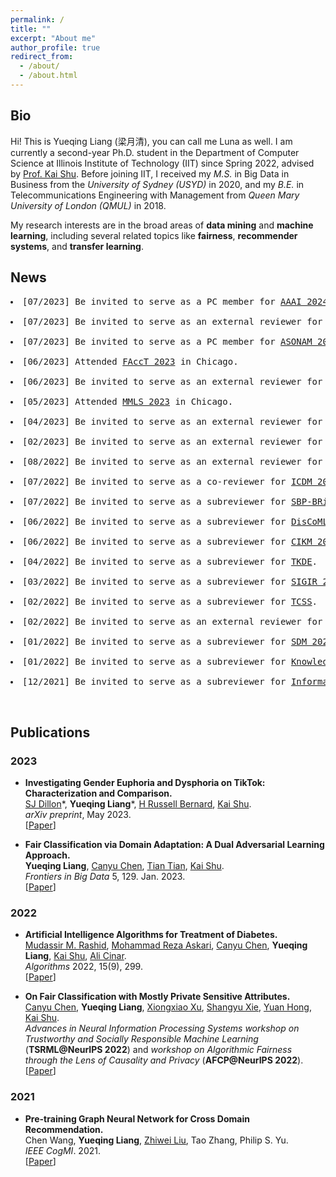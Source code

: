 ```yaml
---
permalink: /
title: ""
excerpt: "About me"
author_profile: true
redirect_from: 
  - /about/
  - /about.html
---
```

## Bio
Hi! This is Yueqing Liang (梁月清), you can call me Luna as well. I am currently a second-year Ph.D. student in the Department of Computer Science at Illinois Institute of Technology (IIT) since Spring 2022, advised by [Prof. Kai Shu](http://www.cs.iit.edu/~kshu/). Before joining IIT, I received my *M.S.* in Big Data in Business from the *University of Sydney (USYD)* in 2020, and my *B.E.* in Telecommunications Engineering with Management from *Queen Mary University of London (QMUL)* in 2018.

<!--
Hi there! This is Yueqing Liang (梁月清), you can call me Luna as well. I am currently a first-year Ph.D. student in the [Department of Computer Science](https://www.iit.edu/computer-science) at [Illinois Institute of Technology (IIT)](https://www.iit.edu) since Spring 2022, advised by [Prof. Kai Shu](http://www.cs.iit.edu/~kshu/). Before joining IIT, I received my Master degree in [Big Data in Business](https://www.sydney.edu.au/handbooks/archive/2019/business_school_PG/coursework/subject_areas/big_data_business.shtml.html) from the [University of Sydney (USYD)](https://www.sydney.edu.au) in 2020, and my Bachelor degree in [Telecommunications Engineering with Management](http://eecs.qmul.ac.uk/study-abroad/joint-programme-bupt/bupt-degree-programmes/#bteml) from [Queen Mary University of London (QMUL)](https://www.qmul.ac.uk) in 2018.
-->

My research interests are in the broad areas of **data mining** and **machine learning**, including several related topics like **fairness**, **recommender systems**, and **transfer learning**.  

<!-- \[[View My Curriculum Vitae](https://yueqingliang1.github.io/files/CV_Yingtong.pdf)\]   
 -->
<!--
-->

<!--
**<span style="color: indigo;">I am actively looking for research cooperation /summer internship positions related to machine learning fairness in United States. You can contact me via email (yliang40 AT hawk DOT iit DOT edu).</span>**
-->

## News

<div class="highlight">
  <pre>
<li>[07/2023] Be invited to serve as a PC member for <a href="https://aaai.org/aaai-conference/">AAAI 2024</a>.</li>
<li>[07/2023] Be invited to serve as an external reviewer for <a href="https://www.cloud-conf.net/icdm2023/">ICDM 2023</a>.</li>
<li>[07/2023] Be invited to serve as a PC member for <a href="https://asonam.cpsc.ucalgary.ca/2023/index.html//">ASONAM 2023</a>.</li>
<li>[06/2023] Attended <a href="https://facctconference.org/2023/">FAccT 2023</a> in Chicago.</li>
<li>[06/2023] Be invited to serve as an external reviewer for <a href="https://uobevents.eventsair.com/cikm2023//">CIKM 2023</a>.</li>
<li>[05/2023] Attended <a href="https://www.midwest-ml.org/2023/">MMLS 2023</a> in Chicago.</li>
<li>[04/2023] Be invited to serve as an external reviewer for <a href="https://2023.ecmlpkdd.org/">ECML PKDD 2023</a>.</li>
<li>[02/2023] Be invited to serve as an external reviewer for <a href="https://sigir.org/sigir2023/">SIGIR 2023</a>.</li>
<li>[08/2022] Be invited to serve as an external reviewer for <a href="https://www.wsdm-conference.org/2022/">WSDM 2022</a>.</li>
<li>[07/2022] Be invited to serve as a co-reviewer for <a href="https://icdm22.cse.usf.edu//">ICDM 2022</a>.</li>
<li>[07/2022] Be invited to serve as a subreviewer for <a href="http://sbp-brims.org/2022//">SBP-BRiMS 2022</a>.</li>
<li>[06/2022] Be invited to serve as a subreviewer for <a href="https://sites.google.com/nyu.edu/discoml/home/">DisCoML 2022</a>.</li>
<li>[06/2022] Be invited to serve as a subreviewer for <a href="https://www.cikm2022.org/">CIKM 2022</a>.</li>
<li>[04/2022] Be invited to serve as a subreviewer for <a href="https://www.computer.org/csdl/journal/tk/">TKDE</a>.</li>
<li>[03/2022] Be invited to serve as a subreviewer for <a href="https://sigir.org/sigir2022//">SIGIR 2022</a>.</li>
<li>[02/2022] Be invited to serve as a subreviewer for <a href="https://ieeexplore.ieee.org/xpl/aboutJournal.jsp?punumber=6570650/">TCSS</a>.</li>
<li>[02/2022] Be invited to serve as an external reviewer for <a href="https://www.kdd.org/kdd2022//">KDD 2022</a>.</li>
<li>[01/2022] Be invited to serve as a subreviewer for <a href="https://www.siam.org/conferences/cm/conference/sdm22/">SDM 2022</a>.</li>
<li>[01/2022] Be invited to serve as a subreviewer for <a href="https://www.sciencedirect.com/journal/knowledge-based-systems/">Knowledge-Based Systems</a>.</li>
<li>[12/2021] Be invited to serve as a subreviewer for <a href="https://www.sciencedirect.com/journal/information-and-management/">Information & Management</a>.</li>
  </pre>
</div>


 

## Publications
### 2023
  * **Investigating Gender Euphoria and Dysphoria on TikTok: Characterization and Comparison.**  
  [SJ Dillon](https://anthropology.emory.edu/people/grad_bios/dillon-sj.html)\*, **Yueqing Liang**\*, [H Russell Bernard](https://hrussellbernard.com/), [Kai Shu](http://www.cs.iit.edu/~kshu/).  
*arXiv preprint*, May 2023.  
\[[Paper](https://arxiv.org/abs/2305.19552)\]


  * **Fair Classification via Domain Adaptation: A Dual Adversarial Learning Approach.**  
  **Yueqing Liang**, [Canyu Chen](https://canyuchen.com/), [Tian Tian](https://www.linkedin.com/in/tian-tian-3b0a9bb0/), [Kai Shu](http://www.cs.iit.edu/~kshu/).  
*Frontiers in Big Data* 5, 129. Jan. 2023.  
\[[Paper](https://www.frontiersin.org/articles/10.3389/fdata.2022.1049565/full?&utm_source=Email_to_authors_&utm_medium=Email&utm_content=T1_11.5e1_author&utm_campaign=Email_publication&field=&journalName=Frontiers_in_Big_Data&id=1049565)\]

### 2022
  * **Artificial Intelligence Algorithms for Treatment of Diabetes.**  
  [Mudassir M. Rashid](https://scholar.google.com/citations?user=F3OZmPoAAAAJ&hl=en), [Mohammad Reza Askari](https://scholar.google.com/citations?user=njl6K6VfGlAC&hl=en), [Canyu Chen](https://canyuchen.com/), **Yueqing Liang**, [Kai Shu](http://www.cs.iit.edu/~kshu/), [Ali Cinar](https://sites.google.com/iit.edu/ali-cinar).  
*Algorithms* 2022, 15(9), 299.  
\[[Paper](https://www.mdpi.com/1999-4893/15/9/299)\]

  * **On Fair Classification with Mostly Private Sensitive Attributes.**  
  [Canyu Chen](https://canyuchen.com/), **Yueqing Liang**, [Xiongxiao Xu](https://xiongxiaoxu.github.io/), [Shangyu Xie](https://scholar.google.com/citations?user=fZXYI2wAAAAJ&hl=en), [Yuan Hong](https://yhongcs.github.io/index.html), [Kai Shu](http://www.cs.iit.edu/~kshu/).  
  *Advances in Neural Information Processing Systems workshop on Trustworthy and Socially Responsible Machine Learning* (**TSRML@NeurIPS 2022**) and *workshop on Algorithmic Fairness through the Lens of Causality and Privacy* (**AFCP@NeurIPS 2022**).  
\[[Paper](https://arxiv.org/abs/2207.08336)\]
<!-- *Advances in Neural Information Processing Systems(NeurIPS), Workshop*, 2022.   -->



### 2021
  * **Pre-training Graph Neural Network for Cross Domain Recommendation.**  
  Chen Wang, **Yueqing Liang**, [Zhiwei Liu](https://sites.google.com/view/zhiwei-jim), Tao Zhang, Philip S. Yu.  
*IEEE CogMI*. 2021.  
\[[Paper](https://arxiv.org/abs/2111.08268)\]


